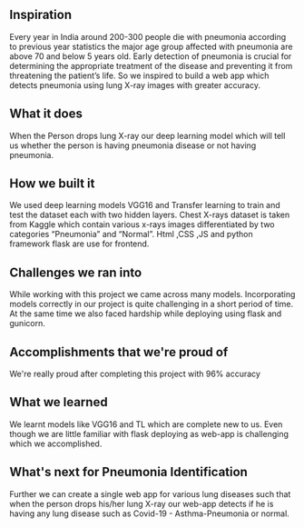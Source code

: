 ## Inspiration
Every year in India around 200-300 people die with pneumonia according to previous year statistics the major age group affected with pneumonia are above 70 and below 5 years old. Early detection of pneumonia is crucial for determining the appropriate treatment of the disease and preventing it from threatening the patient’s life. So we inspired to build a web app which detects pneumonia using lung X-ray images with greater accuracy.

## What it does
When the Person drops lung X-ray our deep learning model which will tell us whether the person is having pneumonia disease or not having pneumonia.

## How we built it
We used deep learning models VGG16 and Transfer learning to train and test the dataset each with two hidden layers. Chest X-rays dataset is taken from Kaggle which contain various x-rays images differentiated by two categories “Pneumonia” and “Normal”. Html ,CSS ,JS and python framework flask are use for frontend.

## Challenges we ran into
While working with this project we came across many models. Incorporating models correctly in our project is quite challenging in a short period of time. At the same time we also faced hardship while deploying using flask and gunicorn.

## Accomplishments that we're proud of
We're really proud after completing this project with 96% accuracy

## What we learned
We learnt models like VGG16 and TL which are complete new to us. Even though we are little familiar with flask deploying as web-app is challenging which we accomplished.

## What's next for Pneumonia Identification
Further we can create a single web app for various lung diseases such that when the person drops his/her lung X-ray our web-app detects if he is having any lung disease such as Covid-19 - Asthma-Pneumonia or normal.
